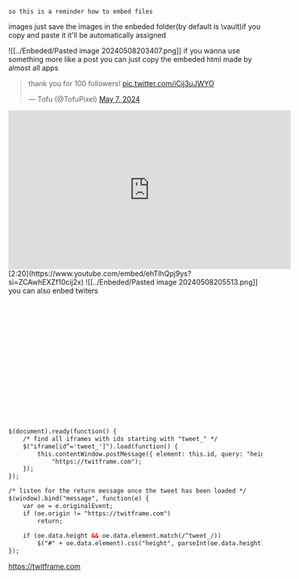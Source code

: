 	so this is a reminder how to embed files
images just save the images in the enbeded folder(by default is  \vault\)if you copy and paste it it'll be automatically assigned 

![[../Enbeded/Pasted image 20240508203407.png]]
if you wanna use something more like a post you can just copy the embeded html made by almost all apps
<blockquote class="twitter-tweet"><p lang="en" dir="ltr">thank you for 100 followers! <a href="https://t.co/iCij3uJWYO">pic.twitter.com/iCij3uJWYO</a></p>&mdash; Tofu (@TofuPixel) <a href="https://twitter.com/TofuPixel/status/1787843426764853444?ref_src=twsrc%5Etfw">May 7, 2024</a></blockquote>
	<iframe width="560" height="315" src="https://www.youtube.com/embed/ehTIhQpj9ys?si=ZCAwhEXZf10cij2x" title="YouTube video player" frameborder="0" allow="accelerometer; autoplay; clipboard-write; encrypted-media; gyroscope; picture-in-picture; web-share" referrerpolicy="strict-origin-when-cross-origin" allowfullscreen></iframe>
[2:20](https://www.youtube.com/embed/ehTIhQpj9ys?si=ZCAwhEXZf10cij2x)
![[../Enbeded/Pasted image 20240508205513.png]]
you can also enbed twiters 
<iframe border=0 frameborder=0 height=250 width=550  
 src="https://twitter.com/year_progress/status/1788235913434140716"></iframe>

```html
$(document).ready(function() {
    /* find all iframes with ids starting with "tweet_" */
    $("iframe[id^='tweet_']").load(function() {
        this.contentWindow.postMessage({ element: this.id, query: "height" },
            "https://twitframe.com");
    });
});

/* listen for the return message once the tweet has been loaded */
$(window).bind("message", function(e) {
    var oe = e.originalEvent;
    if (oe.origin != "https://twitframe.com")
        return;
	
    if (oe.data.height && oe.data.element.match(/^tweet_/))
        $("#" + oe.data.element).css("height", parseInt(oe.data.height) + "px");
});
```

https://twitframe.com
